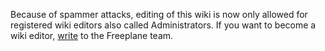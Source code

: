 <!-- toc -->

Because of spammer attacks, editing of this wiki is now only allowed for registered wiki editors also called Administrators. If you want to become a wiki editor, [write](http://sourceforge.net/projects/freeplane/forums/forum/758437/topic/3960149) to the Freeplane team.

<!-- ({Category:This_wiki}) -->

